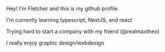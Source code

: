 Hey! I'm Fletcher and this is my github profile.

I'm currently learning typescript, NextJS, and react

Trying hard to start a company with my friend (@realmaxtheo)

I really enjoy graphic design/webdesign 
